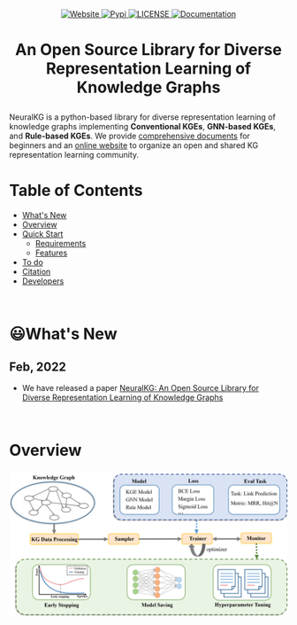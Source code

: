 
<p align="center">
    <a href=""> <img src="" width="400"/></a>
<p>
<p align="center">  
    <a href="http://neuralkg.zjukg.cn/">
        <img alt="Website" src="https://img.shields.io/badge/website-online-orange">
    </a>
    <a href="">
        <img alt="Pypi" src="https://img.shields.io/badge/release-v0.1.85-red">
    </a>
    <a href="">
        <img alt="LICENSE" src="https://img.shields.io/badge/license-MIT-brightgreen">
    </a>
    <a href="https://zjukg.github.io/NeuralKG/index.html">
        <img alt="Documentation" src="https://img.shields.io/badge/Doc-online-blue">
    </a>
</p>

<h1 align="center">
    <p>An Open Source Library for Diverse Representation Learning of Knowledge Graphs</p>
</h1>

NeuralKG is a python-based library for diverse representation learning of knowledge graphs implementing **Conventional KGEs**, **GNN-based KGEs**, and **Rule-based
KGEs**. We provide [comprehensive documents](https://zjukg.github.io/NeuralKG/index.html) for beginners and an [online website](http://neuralkg.zjukg.cn/) to organize an open and shared KG representation learning community.
<br>

# Table of Contents

* [What's New](#whats-new)
* [Overview](#Overview)
* [Quick Start](#quick-start)
   * [Requirements](#requirements)
   * [Features](#features)
* [To do](#to-do)
* [Citation](#citation)
* [Developers](#developers)

<br>

# 😃What's New

## Feb, 2022
* We have released a paper [NeuralKG: An Open Source Library for Diverse Representation
Learning of Knowledge Graphs]()

<br>

# Overview

<h3 align="center">
    <img src="pics/overview.png", width="600">
</h3>
<!-- <p align="center">
    <a href=""> <img src="pics/overview.png" width="400"/></a>
<p> -->



<br>